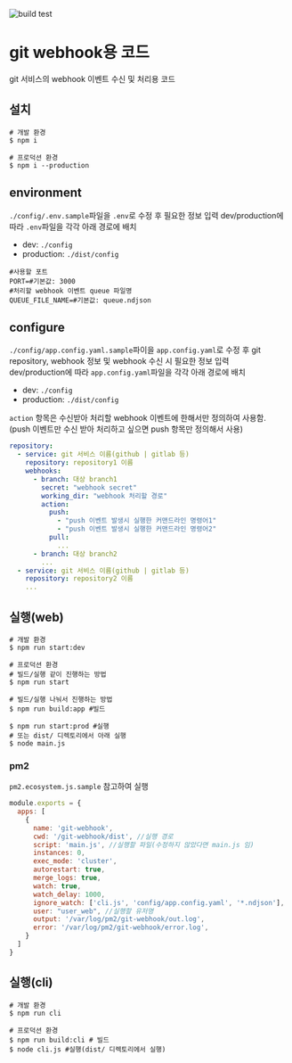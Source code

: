 ![build test](https://github.com/mousou85/git-webhook/actions/workflows/build-test.yml/badge.svg)

# git webhook용 코드
git 서비스의 webhook 이벤트 수신 및 처리용 코드

## 설치
```shell
# 개발 환경
$ npm i

# 프로덕션 환경
$ npm i --production
```

## environment
`./config/.env.sample`파일을 `.env`로 수정 후 필요한 정보 입력
dev/production에 따라 `.env`파일을 각각 아래 경로에 배치
- dev: `./config`
- production: `./dist/config`

```dotenv
#사용할 포트
PORT=#기본값: 3000
#처리할 webhook 이벤트 queue 파일명
QUEUE_FILE_NAME=#기본값: queue.ndjson
```

## configure
`./config/app.config.yaml.sample`파이을 `app.config.yaml`로 수정 후 git repository, webhook 정보 및 webhook 수신 시 필요한 정보 입력  
dev/production에 따라 `app.config.yaml`파일을 각각 아래 경로에 배치
- dev: `./config`
- production: `./dist/config`

`action` 항목은 수신받아 처리할 webhook 이벤트에 한해서만 정의하여 사용함.  
(push 이벤트만 수신 받아 처리하고 싶으면 push 항목만 정의해서 사용)

```yaml
repository:
  - service: git 서비스 이름(github | gitlab 등)
    repository: repository1 이름
    webhooks:
      - branch: 대상 branch1
        secret: "webhook secret"
        working_dir: "webhook 처리할 경로"
        action:
          push:
            - "push 이벤트 발생시 실행한 커맨드라인 명령어1"
            - "push 이벤트 발생시 실행한 커맨드라인 명령어2"
          pull:
            ...
      - branch: 대상 branch2
        ...
  - service: git 서비스 이름(github | gitlab 등)
    repository: repository2 이름
    ...
```

## 실행(web)
```shell
# 개발 환경
$ npm run start:dev

# 프로덕션 환경
# 빌드/실행 같이 진행하는 방법
$ npm run start

# 빌드/실행 나눠서 진행하는 방법
$ npm run build:app #빌드

$ npm run start:prod #실행
# 또는 dist/ 디렉토리에서 아래 실행
$ node main.js
```

### pm2
`pm2.ecosystem.js.sample` 참고하여 실행
```js
module.exports = {
  apps: [
    {
      name: 'git-webhook',
      cwd: '/git-webhook/dist', //실행 경로
      script: 'main.js', //실행할 파일(수정하지 않았다면 main.js 임)
      instances: 0,
      exec_mode: 'cluster',
      autorestart: true,
      merge_logs: true,
      watch: true,
      watch_delay: 1000,
      ignore_watch: ['cli.js', 'config/app.config.yaml', '*.ndjson'],
      user: "user_web", //실행할 유저명
      output: '/var/log/pm2/git-webhook/out.log',
      error: '/var/log/pm2/git-webhook/error.log',
    }
  ]
}
```

## 실행(cli)
```shell
# 개발 환경
$ npm run cli

# 프로덕션 환경
$ npm run build:cli # 빌드 
$ node cli.js #실행(dist/ 디렉토리에서 실행)
```
